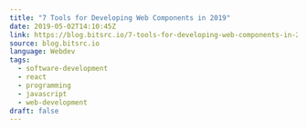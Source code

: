 ```yaml
---
title: "7 Tools for Developing Web Components in 2019"
date: 2019-05-02T14:10:45Z
link: https://blog.bitsrc.io/7-tools-for-developing-web-components-in-2019-1d5b7360654d?source=rss----5c2fdf847f4a---4
source: blog.bitsrc.io
language: Webdev
tags:
  - software-development
  - react
  - programming
  - javascript
  - web-development
draft: false
---
```

